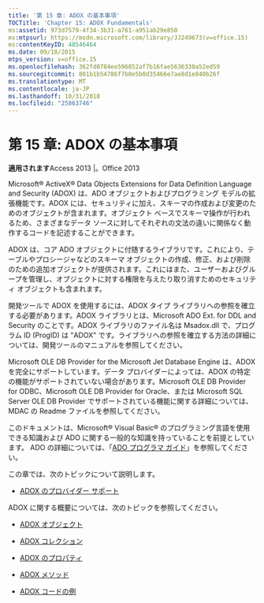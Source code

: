 ```yaml
---
title: '第 15 章: ADOX の基本事項'
TOCTitle: 'Chapter 15: ADOX Fundamentals'
ms:assetid: 973d7579-4f34-3b31-a761-a951ab29e850
ms:mtpsurl: https://msdn.microsoft.com/library/JJ249673(v=office.15)
ms:contentKeyID: 48546464
ms.date: 09/18/2015
mtps_version: v=office.15
ms.openlocfilehash: 362fd0784ee596852af7b16fae5636330a52ed59
ms.sourcegitcommit: 801b1b54786f7b0e5b0d35466e7ae8d1e840b26f
ms.translationtype: MT
ms.contentlocale: ja-JP
ms.lasthandoff: 10/31/2018
ms.locfileid: "25863746"
---
```

# <a name="chapter-15-adox-fundamentals"></a>第 15 章: ADOX の基本事項


**適用されます**Access 2013 |。Office 2013

Microsoft® ActiveX® Data Objects Extensions for Data Definition Language and Security (ADOX) は、ADO オブジェクトおよびプログラミング モデルの拡張機能です。ADOX には、セキュリティに加え、スキーマの作成および変更のためのオブジェクトが含まれます。オブジェクト ベースでスキーマ操作が行われるため、さまざまなデータ ソースに対してそれぞれの文法の違いに関係なく動作するコードを記述することができます。

ADOX は、コア ADO オブジェクトに付随するライブラリです。これにより、テーブルやプロシージャなどのスキーマ オブジェクトの作成、修正、および削除のための追加オブジェクトが提供されます。これにはまた、ユーザーおよびグループを管理し、オブジェクトに対する権限を与えたり取り消すためのセキュリティ オブジェクトも含まれます。

開発ツールで ADOX を使用するには、ADOX タイプ ライブラリへの参照を確立する必要があります。ADOX ライブラリとは、Microsoft ADO Ext. for DDL and Security のことです。ADOX ライブラリのファイル名は Msadox.dll で、プログラム ID (ProgID) は "ADOX" です。ライブラリへの参照を確立する方法の詳細については、開発ツールのマニュアルを参照してください。

Microsoft OLE DB Provider for the Microsoft Jet Database Engine は、ADOX を完全にサポートしています。データ プロバイダーによっては、ADOX の特定の機能がサポートされていない場合があります。Microsoft OLE DB Provider for ODBC、Microsoft OLE DB Provider for Oracle、または Microsoft SQL Server OLE DB Provider でサポートされている機能に関する詳細については、MDAC の Readme ファイルを参照してください。

このドキュメントは、Microsoft® Visual Basic® のプログラミング言語を使用できる知識および ADO に関する一般的な知識を持っていることを前提としています。 ADO の詳細については、「[ADO プログラマ ガイド](ado-programmer-s-guide.md)」を参照してください。

この章では、次のトピックについて説明します。

- [ADOX のプロバイダー サポート](provider-support-for-adox.md)

ADOX に関する概要については、次のトピックを参照してください。

- [ADOX オブジェクト](adox-objects.md)

- [ADOX コレクション](adox-collections.md)

- [ADOX のプロパティ](adox-properties.md)

- [ADOX メソッド](adox-methods.md)

- [ADOX コードの例](adox-code-examples.md)

